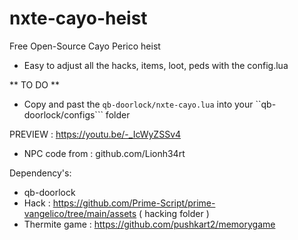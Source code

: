 # nxte-cayo-heist
 Free Open-Source Cayo Perico heist

- Easy to adjust all the hacks, items, loot, peds with the config.lua

** TO DO ** 
- Copy and past the ``qb-doorlock/nxte-cayo.lua`` into your ``qb-doorlock/configs``` folder



PREVIEW : https://youtu.be/-_IcWyZSSv4

- NPC code from : github.com/Lionh34rt

Dependency's:
- qb-doorlock
- Hack : https://github.com/Prime-Script/prime-vangelico/tree/main/assets ( hacking folder )
- Thermite game : https://github.com/pushkart2/memorygame
